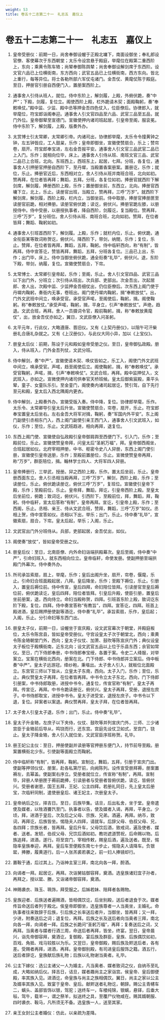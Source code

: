 ```yaml
---
weight: 53
title: 卷五十二志第二十一　礼志五　嘉仪上
---
```


# 卷五十二志第二十一　礼志五　嘉仪上

1. <span id="卷五十二志第二十一　礼志五　嘉仪上-1"></span>
皇帝受册仪：前期一日，尚舍奉御设幄于正殿北墉下，南面设御坐；奉礼郎设官僚、客使幕次于东西朝堂；太乐令设宫悬于殿庭，举麾位在殿第二重西阶上，东向；乘黄令陈车辂；尚辇奉御陈舆辇；尚舍奉御设解剑席于东西阶。设文官六品已上位横街南，东方西向；武官五品已上位横街南，西方东向。皆北上重行，每等异位。将士各勒所部六军仗屯诸门。金吾仗、黄麾仗陈于殿庭。至日，押册官引册自西便门入，置册案西阶上。

2. <span id="卷五十二志第二十一　礼志五　嘉仪上-2"></span>
通事舍人引侍从班人，就位。侍中东阶上，解剑履，上殿，外俯伏跪，奏“中严”；下殿，剑履，复位立。阁使西阶上殿，栏外跪请木契；面殿鞠躬，奏“奉敕唤仗。”殿中监、少监、殿中丞等押金吾四色仗入，位臣僚后。协律郎入，就举麾位，符宝郎诣阁奉迎。通事舍人引文官四品至六品、武官三品至五品，就门外位。皇帝御辇至宣德门。宣徽使押内诸司班起居，引皇帝至阁，服衮冕。侍中东阶下，解剑履，上殿，版奏外办。

3. <span id="卷五十二志第二十一　礼志五　嘉仪上-3"></span>
太赏博士引太常卿，太常卿引帝。内诸司出，协律郎举麾，太乐令令撞黄钟之钟，左五钟皆应，工人鼓枲，乐作；皇帝即御坐，宣徽使赞扇合，乐上；赞帘卷，扇开。符宝郎奉宝进，左右金吾报平安。通事舍人引文官三品武官二品已上入门。乐作；就相向位毕，床上。通事舍人引侍从班、南班文官三品、武官二品已上合班，北向。东班西上，西班东上，起居，七拜。分班，各复位，通事舍人引押册官押册自西阶下，至丹墀，当殿置香案册案。置册讫，乐作；就位，乐止。捧册官近后，东西相对立，舍人引侍从班并南班合班，北向如初。赞再拜，在位者皆再拜；舞蹈，五拜。分班，各复位如初。捧册官就西阶下解剑席，解剑履，捧册西阶上殿，乐作；置册御坐前，东西立，北向。捧册官西墉下立，北上，乐止。读册官出班，当殿立，赞再拜，三呼“万岁”。就西阶下解剑席，解剑履，西阶上殿，栏内立，当御坐前。侍中取册，捧册官捧册匣至读册官前跪，相对捧册。读册官俯伏跪；读讫，俯伏兴。捧册官跪左膝，以册授侍中。侍中受册，以册授执事者，降自西阶，剑履讫，复当殿位。赞再拜，三呼“万岁”，复分班位。舍人引侍从班、南班合班，北向如初。赞拜，在位者皆拜；舞蹈、鞠躬如初。

4. <span id="卷五十二志第二十一　礼志五　嘉仪上-4"></span>
通事舍人引班首西阶下，解剑履。上殿，乐作；就栏内位，乐止。俯伏跪，通全衔臣某等致词称贺讫，俯伏兴。降西阶下，带剑，纳閤，乐作；复位，乐止。赞拜，在位者皆再拜，舞蹈，五拜，鞠躬。侍中临轩西向，称“有制”，皆再拜。侍中宣答讫，赞皆再拜，舞蹈，五拜，分班各复位。三品已上出，乐作；出门毕，床上。侍中当御坐俯伏跪，通全衔奏“礼毕”，俯伏兴。退，东阶下殿，带剑，纳履，复位。宣徽使赞扇合，下帘。

5. <span id="卷五十二志第二十一　礼志五　嘉仪上-5"></span>
太常博士、太常卿引皇帝起，乐作；至阁，乐止。舍人引文官四品、武官三品以下出门外，分班立；次引侍从班出，次兵部、吏部出。次金吾出，次起居郎、舍人出，次殿中监、少监押金吾细仗出，仍位臣僚后。次东西上阁门使于丹墀内鞠躬，奏衙内无事，卷班出。阁门使丹墀内鞠躬，揖“奉敕放仗”。出，门外文武班中间立，唤承受官。承受官声喏，至阁使后，鞠躬，揖。阁使鞠躬。称“奉敕放仗。”承受声喏，鞠躬，揖，平身立，引声“奉敕放仗”。声绝，趋退。文武合班，再拜。舍人一员摄词令官，殿前鞠躬，揖，称“奉敕放黄麾仗”，出，放金吾仗亦如之，翼日，文武臣僚入问圣躬。

6. <span id="卷五十二志第二十一　礼志五　嘉仪上-6"></span>
太平元年，行此仪，大略遵唐、晋旧仪。又有《上契丹册仪》，以阻午可汗柴册礼合唐礼杂就之。又有《上汉册仪》，与此仪大同小异，加以《上宝仪》。

7. <span id="卷五十二志第二十一　礼志五　嘉仪上-7"></span>
册皇太后仪：前期，陈设于元和殿如皇帝受册之仪。至日，皇帝御弘政殿。册入，侍从班入，门外金吾列仗，文武分班。

8. <span id="卷五十二志第二十一　礼志五　嘉仪上-8"></span>
侍中解剑，奏“中严”。宣徽使请木契、唤仗皆如之，乐工入，阁使门外文武班中间立，唤承受官。声喏，趋至阁使后立。阁使鞠躬，揖，称“奉敕唤仗”。承受官鞠躬，声喏，揖，引声“奉敕唤仗”。文武合班，再拜。殿中监押仗入，文武班入，亦如之。宣微使押内诸司供奉官天桥班候。皇太后御紫宸殿，乘平头辇，童子、女童队乐引。至金銮门，阁使奏内诸司起居讫，赞引驾，自下先行至元和殿，皇太后入西北隅阁内更衣。

9. <span id="卷五十二志第二十一　礼志五　嘉仪上-9"></span>
侍中解剑，上殿奏外办。宣徽受版入奏。侍中降，复位。协律郎举麾，乐作。太乐令、太常卿导引皇太后升坐。宣徽使赞扇合，帘卷，扇开，乐止。符宝郎奉宝置皇太后坐右。左右金吾大将军对揖，鞠躬，奏“军国内外平安”。东上阁门副使引丞相东门入，西上阁门副使引亲王西门入，通事舍人引文武班入，如仪，乐作；至位，乐止。文武班趋进，相向再拜，退复位。

10. <span id="卷五十二志第二十一　礼志五　嘉仪上-10"></span>
东西上阁门使、宣徽使自弘政殿引皇帝御肩舆至西便门下。引入门，乐作；至殿前位，乐止。宣徽使赞皇帝拜，问皇太后“圣躬万福”，拜。皇帝御西阁坐，合班起居如仪。北府宰相押册，中书、枢密令史八人舁册，东西上阁门使引册，宣徽使引皇帝送册，乐作；至殿前置册位，乐止。宣微使赞皇帝再拜，称“万岁”，群臣陪位，揖。翰林学士四人、大将军四人舁册。

11. <span id="卷五十二志第二十一　礼志五　嘉仪上-11"></span>
皇帝捧册行，三举武，授册。舁之西阶上殿，乐作。置太后坐前，乐止。皇帝册西面东立。舍人引丞相当殿再拜，三呼“万岁”，解剑，西阶上殿，乐作；至读册位，乐止。俯伏跪读册讫，俯伏三呼“万岁”，复班位。宣徽使引皇帝下殿，乐作；至殿前位，乐止。皇帝拜，舞蹈，拜讫，引皇帝西阶上殿。至皇太后坐前位，俯跪；致词讫，俯伏兴。引西阶下，至殿前位，拜，舞蹈，拜，鞠躬。侍中临轩，宣太后答称“有制”，皇帝再拜。宣讫，引皇帝上殿，乐作；至西阁，乐止。丞相、亲王、侍从文武合班，赞拜，舞蹈，三呼“万岁”如仪。丞相上贺，侍中宣答如仪。丞相以下出，举乐；出门，乐止。侍中奏“礼毕”，宣徽索扇，扇合，下帘。皇太后起，举乐；入阁，乐止。

12. <span id="卷五十二志第二十一　礼志五　嘉仪上-12"></span>
文武官出门外分班侍从。兵部，吏部起居，金吾仗出，如仪。

13. <span id="卷五十二志第二十一　礼志五　嘉仪上-13"></span>
阁使奏“放仗”，皆如皇帝受册之仪。

14. <span id="卷五十二志第二十一　礼志五　嘉仪上-14"></span>
册皇后仪：至日，北南臣僚、内外命妇诣端拱殿幕次。皇后至阁，侍中奏“中严”，引命妇班入，就东西相向位立。皇帝临轩，命使发册。使副押册至端拱殿门外幕次。侍中奏外办。

15. <span id="卷五十二志第二十一　礼志五　嘉仪上-15"></span>
所司承旨索扇，扇上，举麾，乐作；皇后出阁升坐，扇开，帘卷，偃麾，乐止。引命妇合班面殿起居，八拜。皇后降坐，乐作；至殿下褥位，乐止。引册入，置皇后褥位前。侍中传宣，皇后四拜，命妇陪位皆拜。引读册官至皇后褥位前，俯伏跪读讫，皇后四拜，陪位者皆拜。引皇后升殿，使臣引册，置皇后坐前册案，退，西向侍立。命妇当殿称贺，四拜。引班首东阶上殿，致词讫东阶下殿，复位，四拜。侍中奏宣答称“有教旨”，四拜。宣答讫，四拜。班首上殿进酒，皇后赐押册使副等酒讫，侍中奏“礼毕”。承旨索扇，乐作，皇后起；入阁，乐止。分引命妇等东西门出。

16. <span id="卷五十二志第二十一　礼志五　嘉仪上-16"></span>
册皇太子仪，前期一日，设幄坐于宣庆殿，设文武官幕次于朝堂，并殿庭板位，太乐令陈宫县，皆如皇帝受册仪。守宫设皇太子次于朝堂北，西向；乘黄令陈金辂朝堂门外，西向；皇太子仪仗、加萧、鼓吹等陈宣庆门外；典仪设皇太子板位于殿横街南，近东北向；设文武官五品以上位于乐县东西；余官如常仪。至日，门下侍郎奉册，中书侍郎奉宝绶，各置于案。令史二人绛服，对举案立。宝案在横街北西向，册案在北。门下侍郎、中书侍郎并立案后。侍中板奏“中严”。皇太子远游冠，绛纱袍，秉堦出。太子舍人引入，就板位北面殿立。东宫官三师以下皆从，立皇太子东南，西向。太子入门，乐作；至位，乐止。典仪赞皇太子再拜，在位者皆再拜。中书令立太子东北，西向，门下侍郎引册案，中书侍郎取册，进授中书令，通复位，传宣官称“有制”，皇太子再拜。传宣讫，再拜。中书令跪读册讫，俯伏兴。皇太子再拜，受册，退授左庶子。中书侍郎取宝，进授中书令。皇太子进受宝，退授左庶子。中书令以下退，复位。舁案者以案退。典仪赞再拜，皇太子拜，在位者皆再拜。

17. <span id="卷五十二志第二十一　礼志五　嘉仪上-17"></span>
太子舍人引皇太子退，乐作；出门，乐止。侍中奏“礼毕”。

18. <span id="卷五十二志第二十一　礼志五　嘉仪上-18"></span>
皇太子升金辂，左庶子以下夹侍，仪仗、鼓吹等并列宣庆门外，三师、三少诸宫臣于金辂前后导从，鸣铙而行，还东宫。宫庭先设仗卫如式，至宫门，铙止。皇太子降金辂，舍人引入就位坐，文武官臣序班称贺。礼毕。

19. <span id="卷五十二志第二十一　礼志五　嘉仪上-19"></span>
册王妃公主仪：至日，押册使副并读册等官押册东便门入，持节前导至殿。册案置横街北少东。引使副等面殿立而鞠躬。

20. <span id="卷五十二志第二十一　礼志五　嘉仪上-20"></span>
侍中临轩称“有制”，皆再拜，鞠躬。宣制讫，舞蹈，五拜，引册于宣庆门出。使副等押领仪仗、册案，赴各私第厅前，向阙陈列。设传宣受册拜褥，册案置褥左，去幂盖。使副案右序立。受册者就位立，传宣称“有制”，再拜。宣制毕，舁册人举册匣于褥前跪捧，引读册者与受册者皆俯伏跪，读讫，皆俯伏兴。受册者谢恩，国王五拜，王妃、公主四拜。若册礼同日，先上皇太后册宝，次临轩同制，遣使册皇后、诸王妃主，次册皇太子。

21. <span id="卷五十二志第二十一　礼志五　嘉仪上-21"></span>
皇帝纳后之仪，择吉日。至日，后族毕集。诘旦，后出私舍，坐于堂。皇帝遣使及媒者，以牲酒饔饩至门。执事者以告，使及媒者入谒，再拜，平身立。少顷，拜，进酒于皇后，次及后之父母、宗族、兄弟。酒遍，再拜。纳币，致词，再拜讫，后族皆坐。惕隐夫人四拜，请就车。后辞父母、伯叔父母、兄，各四拜；宗族长者，皆再拜。皇后升车，父母饮后酒，致戒词，遍及使者、媒者、送者。发轫，伯叔父母、兄饮后酒如初。教坊遮道赞祝，后命赐以物。后族追拜，进酒，遂行。将至宫门，宰相传敕，赐皇后酒，遍及送者。既至，惕隐率皇族奉迎，再拜。皇后车至便殿东南七十步止，惕隐夫人请降车。负银罂，捧滕，履黄道行。后一人张羔裘若袭之，前一妇人捧镜却行。

22. <span id="卷五十二志第二十一　礼志五　嘉仪上-22"></span>
置鞍于通，后过其上。乃诣神主室三拜，南北向各一拜，酹酒。

23. <span id="卷五十二志第二十一　礼志五　嘉仪上-23"></span>
向谒者一拜。起居讫，再拜。次诣舅姑御容拜，奠酒。选皇族诸妇宜子孙者，再拜之，授以罂、滕。又诣诸帝御容拜，奠酒。

24. <span id="卷五十二志第二十一　礼志五　嘉仪上-24"></span>
神赐袭衣、珠玉、珮饰，拜受服之。后姊若妹、陪拜者各赐物。

25. <span id="卷五十二志第二十一　礼志五　嘉仪上-25"></span>
皇族迎者、后族送者遍赐酒，皆相偶饮讫，后坐别殿，送后者退食于次。媒者传旨命送后者列于殿北。俟皇帝即御坐，选皇族尊者一人当奥坐，主婚礼。命执事者往来致辞于后族，引后族之长率送后者升，当御坐，皆再拜；又一拜，少进，附奏送后之词；退复位，再拜。后族之长及送后者向当奥者三拜，南北向各一拜，向谒者一拜。后族之长跪问“圣躬万福”，再拜；复奏送后之词，又再拜。当奥者与媒者行酒三周，命送后者再拜，皆坐，终宴。翌日，皇帝晨兴，诣先帝御容拜，奠酒讫，复御殿，宴后族及群臣，皇族、后族偶饮如初，百戏、角抵、戏马较胜以为乐。又翌日，皇帝御殿，赐后族及赆送后者，各有差。受赐者再拜，进酒，再拜。皇帝御别殿，有司进皇后服饰之籍。酒五行，送后者辞讫，皇族献后族礼物；后族以礼物谢当奥者。礼毕。

26. <span id="卷五十二志第二十一　礼志五　嘉仪上-26"></span>
公主下嫁仪：选公主诸父一人为婚主，凡当奥者、媒者致词之仪，自纳币至礼成，大略如纳后仪。择吉日，诘旦，媒者趣尚主之家诣宫。侯皇帝、皇后御便殿，率其族入见。进酒讫，命皇族与尚主之族相偶饮。翼日，尚主之家以公主及婿率其族入见。致宴于皇帝、皇后。献赆送者礼物讫，朝辞。赐公主青幰车二，螭头、盖部皆饰以银，驾驼；送终车一，车楼纯锦，银螭，悬铎，后垂大毡，驾牛，载羊一，谓之祭羊，拟送终之具，至覆尸仪物咸在。赐其婿朝服、四时袭衣、鞍马，凡所须无不备。选皇族一人，送至其家。

27. <span id="卷五十二志第二十一　礼志五　嘉仪上-27"></span>
亲王女封公主者婚仪：仿此，以亲疏为差降。
